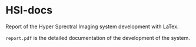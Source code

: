 # HSI-docs
Report of the Hyper Sprectral Imaging system development with LaTex.

`report.pdf` is the detailed documentation of the development of the system.